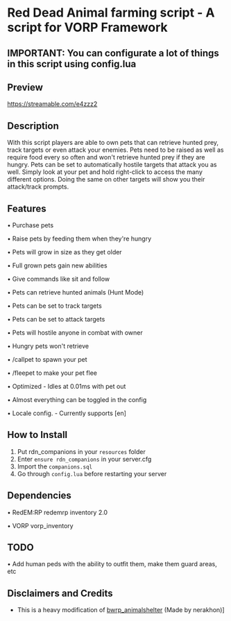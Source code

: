 #  Red Dead Animal farming script - A script for VORP Framework

## IMPORTANT: You can configurate a lot of things in this script using config.lua


## Preview
https://streamable.com/e4zzz2

## Description

With this script players are able to own pets that can retrieve hunted prey, track targets or even attack your enemies. Pets need to be raised as well as require food every so often and won't retrieve hunted prey if they are hungry. Pets can be set to automatically hostile targets that attack you as well. Simply look at your pet and hold right-click to access the many different options. Doing the same on other targets will show you their attack/track prompts.

## Features

• Purchase pets

• Raise pets by feeding them when they're hungry

• Pets will grow in size as they get older

• Full grown pets gain new abilities

• Give commands like sit and follow

• Pets can retrieve hunted animals (Hunt Mode)

• Pets can be set to track targets

• Pets can be set to attack targets

• Pets will hostile anyone in combat with owner

• Hungry pets won't retrieve

• /callpet to spawn your pet

• /fleepet to make your pet flee

• Optimized - Idles at 0.01ms with pet out	

• Almost everything can be toggled in the config

• Locale config.
    - Currently supports [en]


## How to Install
1. Put rdn_companions in your `resources` folder
2. Enter `ensure rdn_companions` in your server.cfg
3. Import the `companions.sql`
4. Go through `config.lua` before restarting your server

## Dependencies
• RedEM:RP
redemrp inventory 2.0

• VORP
vorp_inventory

## TODO
• Add human peds with the ability to outfit them, make them guard areas, etc

## Disclaimers and Credits
- This is a heavy modification of [bwrp_animalshelter](https://github.com/nerakhon/bwrp_animalshelter) (Made by nerakhon)]
